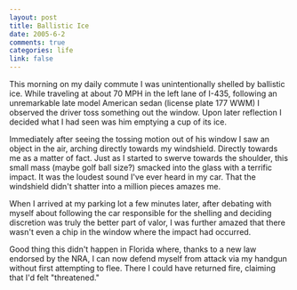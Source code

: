 ```yaml
--- 
layout: post
title: Ballistic Ice
date: 2005-6-2
comments: true
categories: life
link: false
---
```

This morning on my daily commute I was unintentionally shelled by ballistic ice. While traveling at about 70 MPH in the left lane of I-435, following an unremarkable late model American sedan (license plate 177 WWM) I observed the driver toss something out the window. Upon later reflection I decided what I had seen was him emptying a cup of its ice.

Immediately after seeing the tossing motion out of his window I saw an object in the air, arching directly towards my windshield. Directly towards me as a matter of fact. Just as I started to swerve towards the shoulder, this small mass (maybe golf ball size?) smacked into the glass with a terrific impact. It was the loudest sound I've ever heard in my car. That the windshield didn't shatter into a million pieces amazes me.

When I arrived at my parking lot a few minutes later, after debating with myself about following the car responsible for the shelling and deciding discretion was truly the better part of valor, I was further amazed that there wasn't even a chip in the window where the impact had occurred.

Good thing this didn't happen in Florida where, thanks to a new law endorsed by the NRA, I can now defend myself from attack via my handgun without first attempting to flee. There I could have returned fire, claiming that I'd felt "threatened."
